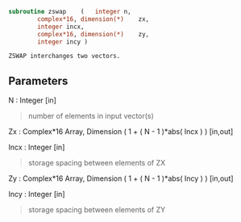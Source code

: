 ```fortran
subroutine zswap	(	integer	n,
		complex*16, dimension(*)	zx,
		integer	incx,
		complex*16, dimension(*)	zy,
		integer	incy )
```

    ZSWAP interchanges two vectors.

## Parameters
N : Integer [in]
> number of elements in input vector(s)

Zx : Complex*16 Array, Dimension ( 1 + ( N - 1 )*abs( Incx ) ) [in,out]

Incx : Integer [in]
> storage spacing between elements of ZX

Zy : Complex*16 Array, Dimension ( 1 + ( N - 1 )*abs( Incy ) ) [in,out]

Incy : Integer [in]
> storage spacing between elements of ZY

